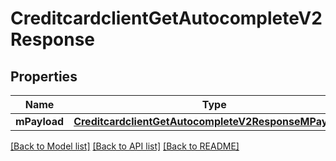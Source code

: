 # CreditcardclientGetAutocompleteV2Response

## Properties
Name | Type | Description | Notes
------------ | ------------- | ------------- | -------------
**mPayload** | [**CreditcardclientGetAutocompleteV2ResponseMPayload***](CreditcardclientGetAutocompleteV2ResponseMPayload.md) |  | 

[[Back to Model list]](../README.md#documentation-for-models) [[Back to API list]](../README.md#documentation-for-api-endpoints) [[Back to README]](../README.md)


